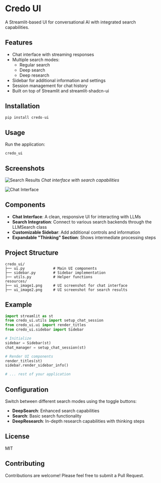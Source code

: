 # Credo UI

A Streamlit-based UI for conversational AI with integrated search capabilities.

## Features

- Chat interface with streaming responses
- Multiple search modes:
  - Regular search
  - Deep search
  - Deep research
- Sidebar for additional information and settings
- Session management for chat history
- Built on top of Streamlit and streamlit-shadcn-ui



## Installation

```python
pip install credo-ui
```

## Usage

Run the application:

```
credo_ui
```

## Screenshots


![Search Results](resources/Screenshot%20from%202025-03-03%2007-32-08.png)
*Chat interface with search capabilities*

![Chat Interface](resources/Screenshot%20from%202025-03-03%2007-32-00.png)



## Components

- **Chat Interface**: A clean, responsive UI for interacting with LLMs
- **Search Integration**: Connect to various search backends through the LLMSearch class
- **Customizable Sidebar**: Add additional controls and information
- **Expandable "Thinking" Section**: Shows intermediate processing steps

## Project Structure

```
credo_ui/
├── ui.py             # Main UI components
├── sidebar.py        # Sidebar implementation
├── utils.py          # Helper functions
resources/
├── ui_image1.png     # UI screenshot for chat interface
├── ui_image2.png     # UI screenshot for search results
```

## Example

```python
import streamlit as st
from credo_ui.utils import setup_chat_session
from credo_ui.ui import render_titles
from credo_ui.sidebar import Sidebar

# Initialize
sidebar = Sidebar(st)
chat_manager = setup_chat_session(st)

# Render UI components
render_titles(st)
sidebar.render_sidebar_info()

# ... rest of your application
```

## Configuration

Switch between different search modes using the toggle buttons:
- **DeepSearch**: Enhanced search capabilities
- **Search**: Basic search functionality
- **DeepResearch**: In-depth research capabilities with thinking steps

## License

MIT

## Contributing

Contributions are welcome! Please feel free to submit a Pull Request.